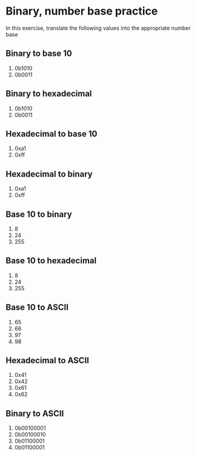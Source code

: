 # Binary, number base practice

In this exercise, translate the following values into the appropriate number base


## Binary to base 10

1. 0b1010
2. 0b0011

## Binary to hexadecimal

1. 0b1010
2. 0b0011

## Hexadecimal to base 10

1. 0xa1
2. 0xff

## Hexadecimal to binary

1. 0xa1
2. 0xff

## Base 10 to binary

1. 8
2. 24
3. 255

## Base 10 to hexadecimal

1. 8
2. 24
3. 255

## Base 10 to ASCII

1. 65
2. 66
3. 97
4. 98

## Hexadecimal to ASCII

1. 0x41
2. 0x42
3. 0x61
4. 0x62

## Binary to ASCII

1. 0b00100001
2. 0b00100010
3. 0b01100001
4. 0b01100001


